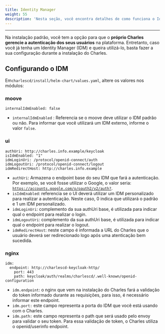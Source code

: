 ```yaml
---
title: Identity Manager
weight: 55
description: 'Nesta seção, você encontra detalhes de como funciona o Identity Manager (IDM).'
---
```


---

Na instalação padrão, você tem a opção para que o **próprio Charles gerencie a autenticação dos seus usuários** na plataforma. Entretanto, caso você já tenha um Identity Manager \(IDM\) e queira utilizá-lo, basta fazer a sua configuração durante a instalação do Charles.

## Configurando o IDM

Em`charlescd/install/helm-chart/values.yaml`, altere os valores nos módulos:

### **moove**

```text
internalIdmEnabled: false
```

* `internalIdmEnabled` : Referencia se o moove deve utilizar o IDM padrão ou não. Para informar que você utilizará um IDM externo, informe o valor `false`.

### **ui**

```text
authUri: http://charles.info.example/keycloak
isIdmEnabled: "1"
idmLoginUri: /protocol/openid-connect/auth
idmLogoutUri: /protocol/openid-connect/logout
idmRedirectHost: http://charles.info.example
```

* `authUri`: Armazena o endpoint base do seu IDM que fará a autenticação. Por exemplo, se você fosse utilizar o Google, o valor seria: [`https://accounts.google.com/o/oauth2/v2/auth?`](https://accounts.google.com/o/oauth2/v2/auth?). 
* `isIdmEnabled`: referencia se o UI deverá utilizar um IDM personalizado para realizar a autenticação. Neste caso, 0 indica que utilizará o padrão e 1 um IDM personalizado. 
* `idmLoginUri`: complemento da sua authUri base, é utilizada para indicar qual o endpoint para realizar o login. 
* `idmLogoutUri`: complemento da sua authUri base, é utilizada para indicar qual o endpoint para realizar o logout. 
* `idmRedirectHost`: neste campo é informada a URL do Charles que o usuário deverá ser redirecionado logo após uma atenticação bem sucedida.

### **nginx**

```text
idm:
  endpoint: http://charlescd-keycloak-http/
	port: 443
	path: keycloak/auth/realms/charlescd/.well-known/openid-configuration
```

* `idm.endpoint`: o nginx que vem na instalação do Charles fará a validação do token informado durante as requisições, para isso, é necessário informar este endpoint.
* `idm.port:` este campo representa a porta do IDM que você está usando com o Charles.
* `idm.path:` este campo representa o path que será usado pelo envoy para validar o seu token. Para essa validação de token, o Charles utiliza o openid/userinfo endpoint.
